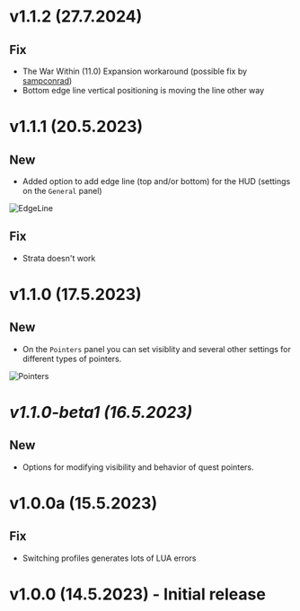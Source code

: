# v1.1.2 (27.7.2024)

## Fix

- The War Within (11.0) Expansion workaround (possible fix by [sampconrad](https://github.com/sampconrad))
- Bottom edge line vertical positioning is moving the line other way

# v1.1.1 (20.5.2023)

## New

- Added option to add edge line (top and/or bottom) for the HUD (settings on the `General` panel)

![EdgeLine](https://i.imgur.com/fjhDr8Y.png)

## Fix

- Strata doesn't work

# v1.1.0 (17.5.2023)

## New

- On the `Pointers` panel you can set visiblity and several other settings for different types of pointers.

![Pointers](https://i.imgur.com/Xh1lwo5.png)

# *v1.1.0-beta1 (16.5.2023)*

## New

- Options for modifying visibility and behavior of quest pointers.

# v1.0.0a (15.5.2023)

## Fix

- Switching profiles generates lots of LUA errors

# v1.0.0 (14.5.2023) - **Initial release**